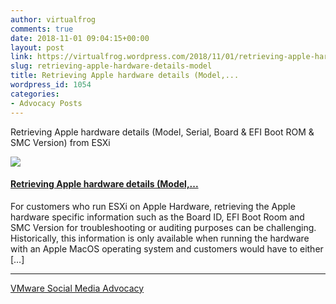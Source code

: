 ```yaml
---
author: virtualfrog
comments: true
date: 2018-11-01 09:04:15+00:00
layout: post
link: https://virtualfrog.wordpress.com/2018/11/01/retrieving-apple-hardware-details-model/
slug: retrieving-apple-hardware-details-model
title: Retrieving Apple hardware details (Model,...
wordpress_id: 1054
categories:
- Advocacy Posts
---
```


Retrieving Apple hardware details (Model, Serial, Board & EFI Boot ROM & SMC Version) from ESXi

[![](https://d3utlhu53nfcwz.cloudfront.net/171901/cdnImage/article/2edcf035-40dc-4e5d-bbb6-80e992644f48/?size=Box320)](http://bit.ly/2yJcX9Q)

#### [Retrieving Apple hardware details (Model,...](http://bit.ly/2yJcX9Q)

For customers who run ESXi on Apple Hardware, retrieving the Apple hardware specific information such as the Board ID, EFI Boot Room and SMC Version for troubleshooting or auditing purposes can be challenging. Historically, this information is only available when running the hardware with an Apple MacOS operating system and customers would have to either […]

* * *

[VMware Social Media Advocacy](http://advocacy.vmware.com)
